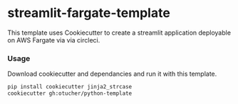 # streamlit-fargate-template

This template uses Cookiecutter to create a streamlit application deployable on AWS Fargate via via circleci.

### Usage

Download cookiecutter and dependancies and run it with this template.

```sh
pip install cookiecutter jinja2_strcase
cookiecutter gh:otucher/python-template
```
